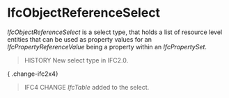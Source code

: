 # IfcObjectReferenceSelect

_IfcObjectReferenceSelect_ is a select type, that holds a list of resource level entities that can be used as property values for an _IfcPropertyReferenceValue_ being a property within an _IfcPropertySet_.<!-- end of definition -->

> HISTORY New select type in IFC2.0.

{ .change-ifc2x4}
> IFC4 CHANGE _IfcTable_ added to the select.

